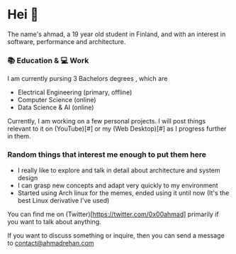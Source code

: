 # Hei 👋

The name's ahmad, a 19 year old student in Finland, and with an interest in software, performance and architecture.

### 📚 Education & 💻 Work

I am currently pursing 3 Bachelors degrees , which are
  - Electrical Engineering (primary, offline)
  - Computer Science (online)
  - Data Science & AI (online)

Currently, I am working on a few personal projects. I will post things relevant to it on (YouTube)[#] or my (Web Desktop)[#] as I progress further in them.

### Random things that interest me enough to put them here

- I really like to explore and talk in detail about architecture and system design
- I can grasp new concepts and adapt very quickly to my environment
- Started using Arch linux for the memes, ended using it until now (It's the best Linux derivative I've used)

You can find me on (Twitter)[https://twitter.com/0x00ahmad] primarily if you want to talk about anything.

If you want to discuss something or inquire, then you can send a message to contact@ahmadrehan.com

<!-- This is a comment... yes -->
